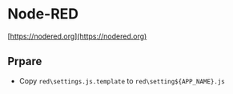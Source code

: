 # Node-RED

[https://nodered.org](https://nodered.org)


## Prpare

* Copy `red\settings.js.template` to `red\setting${APP_NAME}.js`